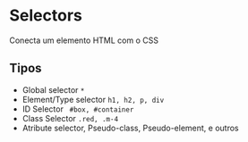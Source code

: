 # Selectors

Conecta um elemento HTML com o CSS

## Tipos

* Global selector `*`
* Element/Type selector `h1, h2, p, div`
* ID Selector ` #box, #container`
* Class Selector `.red, .m-4`
* Atribute selector, Pseudo-class, Pseudo-element, e outros